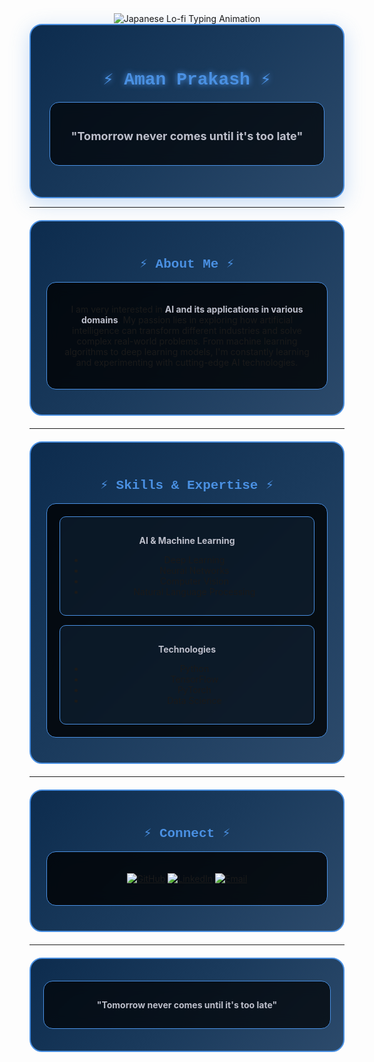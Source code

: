 <div align="center">

<img src="https://readme-typing-svg.herokuapp.com?font=Fira+Code&size=28&duration=3000&pause=1000&color=4A90E2&center=true&vCenter=true&width=500&lines=こんにちは;Welcome+to+my+space;明日は来ない;Until+it's+too+late" alt="Japanese Lo-fi Typing Animation" />

<br>

<div style="background: linear-gradient(135deg, #0D2C4E, #1A3A5C, #2C4A6B); padding: 30px; border-radius: 20px; border: 2px solid #4A90E2; box-shadow: 0 8px 32px rgba(74, 144, 226, 0.3);">

# <span style="color: #4A90E2; font-family: 'Courier New', monospace; text-shadow: 0 0 10px #4A90E2;">⚡ Aman Prakash ⚡</span>

<div style="background: rgba(0, 0, 0, 0.7); padding: 20px; border-radius: 15px; margin: 20px 0; backdrop-filter: blur(10px); border: 1px solid #4A90E2;">

### <span style="color: #BDBFCB; font-size: 18px;">"Tomorrow never comes until it's too late"</span>

</div>

</div>

</div>

---

<div align="center">

<div style="background: linear-gradient(135deg, #0D2C4E, #1A3A5C, #2C4A6B); padding: 25px; border-radius: 20px; border: 2px solid #4A90E2; margin: 20px 0;">

## <span style="color: #4A90E2; font-family: 'Courier New', monospace;">⚡ About Me ⚡</span>

<div style="background: rgba(0, 0, 0, 0.8); padding: 20px; border-radius: 15px; margin: 15px 0; backdrop-filter: blur(10px); border: 1px solid #4A90E2;">

I am very interested in **<span style="color: #BDBFCB;">AI and its applications in various domains</span>**. My passion lies in exploring how artificial intelligence can transform different industries and solve complex real-world problems. From machine learning algorithms to deep learning models, I'm constantly learning and experimenting with cutting-edge AI technologies.

</div>

</div>

</div>

---

<div align="center">

<div style="background: linear-gradient(135deg, #0D2C4E, #1A3A5C, #2C4A6B); padding: 25px; border-radius: 20px; border: 2px solid #4A90E2; margin: 20px 0;">

## <span style="color: #4A90E2; font-family: 'Courier New', monospace;">⚡ Skills & Expertise ⚡</span>

<div style="background: rgba(0, 0, 0, 0.8); padding: 20px; border-radius: 15px; margin: 15px 0; backdrop-filter: blur(10px); border: 1px solid #4A90E2;">

<div style="display: grid; grid-template-columns: repeat(auto-fit, minmax(300px, 1fr)); gap: 15px;">

<div style="background: rgba(74, 144, 226, 0.1); padding: 15px; border-radius: 10px; border: 1px solid #4A90E2;">

**<span style="color: #BDBFCB;">AI & Machine Learning</span>**
- Deep Learning
- Neural Networks  
- Computer Vision
- Natural Language Processing

</div>

<div style="background: rgba(74, 144, 226, 0.1); padding: 15px; border-radius: 10px; border: 1px solid #4A90E2;">

**<span style="color: #BDBFCB;">Technologies</span>**
- Python
- TensorFlow
- PyTorch
- Data Science

</div>

</div>

</div>

</div>

</div>

---

<div align="center">

<div style="background: linear-gradient(135deg, #0D2C4E, #1A3A5C, #2C4A6B); padding: 25px; border-radius: 20px; border: 2px solid #4A90E2; margin: 20px 0;">

## <span style="color: #4A90E2; font-family: 'Courier New', monospace;">⚡ Connect ⚡</span>

<div style="background: rgba(0, 0, 0, 0.8); padding: 20px; border-radius: 15px; margin: 15px 0; backdrop-filter: blur(10px); border: 1px solid #4A90E2;">

[![GitHub](https://img.shields.io/badge/GitHub-4A90E2?style=for-the-badge&logo=github&logoColor=white&labelColor=0D2C4E)](https://github.com/aman-bcalm)
[![LinkedIn](https://img.shields.io/badge/LinkedIn-4A90E2?style=for-the-badge&logo=linkedin&logoColor=white&labelColor=0D2C4E)](https://linkedin.com/in/aman-prakash)
[![Email](https://img.shields.io/badge/Email-4A90E2?style=for-the-badge&logo=gmail&logoColor=white&labelColor=0D2C4E)](mailto:aman@example.com)

</div>

</div>

</div>

---

<div align="center">

<div style="background: linear-gradient(135deg, #0D2C4E, #1A3A5C, #2C4A6B); padding: 20px; border-radius: 20px; border: 2px solid #4A90E2; margin: 20px 0;">

<div style="background: rgba(0, 0, 0, 0.7); padding: 15px; border-radius: 15px; margin: 15px 0; backdrop-filter: blur(10px); border: 1px solid #4A90E2;">

**<span style="color: #BDBFCB;">"Tomorrow never comes until it's too late"</span>**

</div>

</div>

</div>

</div>